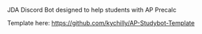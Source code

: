 JDA Discord Bot designed to help students with AP Precalc

Template here: https://github.com/kychilly/AP-Studybot-Template
